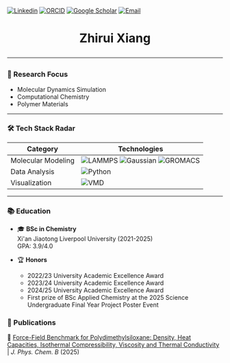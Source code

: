 <!-- 顶部学术身份徽章 -->
[![Linkedin](https://img.shields.io/badge/LinkedIn-Zhirui_Xiang-blue?logo=LinkedIn&style=for-the-badge)](https://www.linkedin.com/in/zhirui-xiang-bbab27307/?originalSubdomain=cn)
[![ORCID](https://img.shields.io/badge/ORCID-0009--0007--9290--2798-green?logo=orcid&style=for-the-badge)](https://orcid.org/0009-0007-9290-2798)
[![Google Scholar](https://img.shields.io/badge/Google_Scholar-4285F4?logo=google-scholar&style=for-the-badge)](https://scholar.google.com/citations?user=XBE4AxkAAAAJ&hl=zh-CN)
[![Email](https://img.shields.io/badge/📧_Email-Contact%20Me-red?style=for-the-badge&logo=gmail)](mailto:{Zhirui.Xiang21@student.xjtlu.edu.cn})

<!-- 动态标题 -->
<h1 align="center">
  Zhirui Xiang

---

### 🧬 Research Focus
- Molecular Dynamics Simulation
- Computational Chemistry
- Polymer Materials

---

### 🛠️ Tech Stack Radar
<!-- 技能雷达图 (使用shield.io动态生成) -->
| **Category**       | **Technologies**                                                                 |
|---------------------|---------------------------------------------------------------------------------|
| Molecular Modeling  | ![LAMMPS](https://img.shields.io/badge/LAMMPS-Expert-blue?logo=data:image/png;base64,{base64}) ![Gaussian](https://img.shields.io/badge/Gaussian-Advanced-red) ![GROMACS](https://img.shields.io/badge/GROMACS-Beginner-orange) |
| Data Analysis       | ![Python](https://img.shields.io/badge/Python-Expert-3776AB?logo=python) |
| Visualization       | ![VMD](https://img.shields.io/badge/VMD-Expert-blue)|

---

### 📚 Education

- 🎓 **BSc in Chemistry**  
  Xi'an Jiaotong Liverpool University (2021-2025)  
  GPA: 3.9/4.0 

- 🏆 **Honors**  
  - 2022/23 University Academic Excellence Award
  - 2023/24 University Academic Excellence Award
  - 2024/25 University Academic Excellence Award
  - First prize of BSc Applied Chemistry at the 2025 Science Undergraduate Final Year Project Poster Event

### 📜 Publications
  🏅 [Force-Field Benchmark for Polydimethylsiloxane: Density, Heat Capacities, Isothermal Compressibility, Viscosity and Thermal Conductivity](https://pubs.acs.org/doi/10.1021/acs.jpcb.4c08471) | *J. Phys. Chem. B* (2025)  

